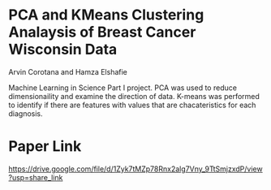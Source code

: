 # PCA and KMeans Clustering Analaysis of Breast Cancer Wisconsin Data

Arvin Corotana and Hamza Elshafie

Machine Learning in Science Part I project. PCA was used to reduce dimensionaility and examine the direction of data. K-means was performed to identify if there are features with values that are chacateristics for each diagnosis.

# Paper Link
https://drive.google.com/file/d/1Zyk7tMZp78Rnx2alg7Vny_9TtSmjzxdP/view?usp=share_link
